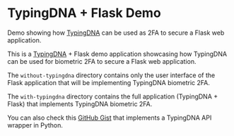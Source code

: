 # TypingDNA + Flask Demo

Demo showing how [TypingDNA](https://typingdna.com) can be used as 2FA to secure a Flask web application.

This is a [TypingDNA](https://typingdna.com) + Flask demo application showcasing how TypingDNA can be used for biometric 2FA to secure a Flask web application.

The `without-typingdna` directory contains only the user interface of the Flask application that will be implementing TypingDNA biometric 2FA.

The `with-typingdna` directory contains the full application (TypingDNA + Flask) that implements TypingDNA biometric 2FA.

You can also check this [GitHub Gist](https://gist.github.com/LordGhostX/8920f113da4c22467de45f9e38170092) that implements a TypingDNA API wrapper in Python.
